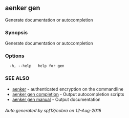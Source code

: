 ## aenker gen

Generate documentation or autocompletion

### Synopsis

Generate documentation or autocompletion

### Options

```
  -h, --help   help for gen
```

### SEE ALSO

* [aenker](aenker.md)	 - authenticated encryption on the commandline
* [aenker gen completion](aenker_gen_completion.md)	 - Output autocompletion scripts
* [aenker gen manual](aenker_gen_manual.md)	 - Output documentation

###### Auto generated by spf13/cobra on 12-Aug-2018
